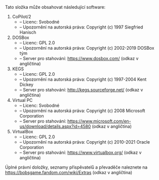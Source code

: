 ﻿Tato složka může obsahovat následující software:

1. CoPilot/2
   - – Licenc: Svobodné
   - – Upozornění na autorská práva: Copyright (c) 1997 Siegfried Hanisch
2. DOSBox
   - – Licenc: GPL 2.0
   - – Upozornění na autorská práva: Copyright (c) 2002-2019 DOSBox tým
   - – Server pro stahování: https://www.dosbox.com/ (odkaz v angličtina)
3. KEGS
   - – Licenc: GPL 2.0
   - – Upozornění na autorská práva: Copyright (c) 1997-2004 Kent Dickey
   - – Server pro stahování: http://kegs.sourceforge.net/ (odkaz v angličtina)
4. Virtual PC
   - – Licenc: Svobodné
   - – Upozornění na autorská práva: Copyright (c) 2008 Microsoft Corporation
   - – Server pro stahování: https://www.microsoft.com/en-us/download/details.aspx?id=4580 (odkaz v angličtina)
5. VirtualBox
   - – Licenc: GPL 2.0
   - – Upozornění na autorská práva: Copyright (c) 2010-2021 Oracle Corporation
   - – Server pro stahování: https://www.virtualbox.org/ (odkaz v angličtina)

Úplné právní doložky, seznamy přispěvatelů a převaděče naleznete na https://bobsgame.fandom.com/wiki/Extras (odkaz v angličtina)
